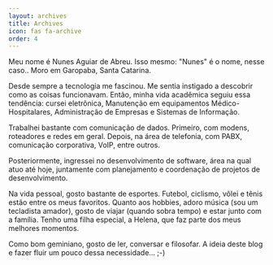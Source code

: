 ```yaml
---
layout: archives
title: Archives
icon: fas fa-archive
order: 4
---
```

Meu nome é Nunes Aguiar de Abreu. Isso mesmo: "Nunes" é o nome, nesse caso.. 
Moro em Garopaba, Santa Catarina.

Desde sempre a tecnologia me fascinou. Me sentia instigado a descobrir como as coisas funcionavam. Então, minha vida acadêmica seguiu essa tendência: cursei eletrônica, Manutenção em equipamentos Médico-Hospitalares, Administração de Empresas e Sistemas de Informação.

Trabalhei bastante com comunicação de dados. Primeiro, com modens, roteadores e redes em geral. Depois, na área de telefonia, com PABX, comunicação corporativa, VoIP, entre outros.

Posteriormente, ingressei no desenvolvimento de software, área na qual atuo até hoje, juntamente com planejamento e coordenação de projetos de desenvolvimento.

Na vida pessoal, gosto bastante de esportes. Futebol, ciclismo, vôlei e tênis estão entre os meus favoritos. 
Quanto aos hobbies, adoro música (sou um tecladista amador), gosto de viajar (quando sobra tempo) e estar junto com a família. 
Tenho uma filha especial, a Helena, que faz parte dos meus melhores momentos.

Como bom geminiano, gosto de ler, conversar e filosofar. A ideia deste blog e fazer fluir um pouco dessa necessidade... ;-)
